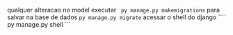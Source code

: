 qualquer alteracao no model
executar ``` py manage.py makemigrations```
para salvar na base de dados ``` py manage.py migrate ```
acessar o shell do django ```` py manage.py shell ``` 
